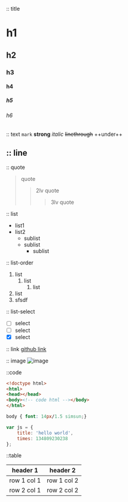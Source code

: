 
:: title
# h1
## h2
### h3
#### h4
##### h5
###### h6

:: text
`mark`
**strong**
*italic*
~~linethrough~~
++under++

:: line
---

:: quote
> quote
>> 2lv quote
>>> 3lv quote

:: list
- list1
- list2
    - sublist
    - sublist
        - sublist

:: list-order

1. list
    1. list
        1. list
2. list
3. sfsdf

:: list-select
- [ ] select
- [ ] select
- [x] select

:: link
[github link](https://github.com/)

:: image
![image](https://avatars0.githubusercontent.com/u/5137153?v=3&s=96)

::code
```html
<!doctype html>
<html>
<head></head>
<body><!-- code html --></body>
</html>
```
```css
body { font: 14px/1.5 simsun;}
```
```js
var js = {
    title: 'hello world',
    times: 134809230238
};
```

::table

header 1 | header 2
---|---
row 1 col 1 | row 1 col 2
row 2 col 1 | row 2 col 2


    